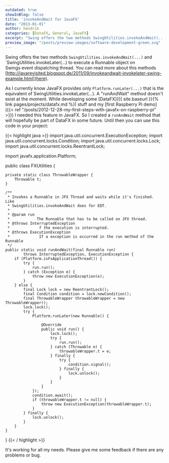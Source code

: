 ```yaml
---
outdated: true
showInBlog: false
title: 'invokeAndWait for JavaFX'
date: "2013-01-01"
author: hendrik
categories: [DataFX, General, JavaFX]
excerpt: "Swing offers the two methods SwingUtilities.invokeAndWait(...) and SwingUtilities.invokeLater(...) to execute a Runnable object on Swings event dispatching thread. Let's have a look how we can have the same functionallity in JavaFX"
preview_image: "/posts/preview-images/software-development-green.svg"
---
```

Swing offers the two methods `SwingUtilities.invokeAndWait(...)` and `SwingUtilities.invokeLater(...) to execute a Runnable object on Swings event dispatching thread. You can read more about this methods [http://javarevisited.blogspot.de/2011/09/invokeandwait-invokelater-swing-example.html](here).

As I currently know JavaFX provides only `Platform.runLater(...)` that is the equivalent of SwingUtilities.invokeLater(...). A "runAndWait" method doesn't exist at the moment. While developing some [DataFX]({{ site.baseurl }}{% link pages/projects/datafx.md %}) stuff and my [first Raspberry Pi demo]({{< ref "/posts/2012-12-28-my-first-steps-with-javafx-on-raspberry-pi" >}}) I needed this feature in JavaFX. So I created a `runAndWait` method that will hopefully be part of DataFX in some future. Until then you can use this code in your project:

{{< highlight java >}}
import java.util.concurrent.ExecutionException;
import java.util.concurrent.locks.Condition;
import java.util.concurrent.locks.Lock;
import java.util.concurrent.locks.ReentrantLock;

import javafx.application.Platform;

public class FXUtilities {

    private static class ThrowableWrapper {
		Throwable t;
	}

	/**
	 * Invokes a Runnable in JFX Thread and waits while it's finished. Like
	 * SwingUtilities.invokeAndWait does for EDT.
	 * 
	 * @param run
	 *            The Runnable that has to be called on JFX thread.
	 * @throws InterruptedException
	 *             f the execution is interrupted.
	 * @throws ExecutionException
	 *             If a exception is occurred in the run method of the Runnable
	 */
	public static void runAndWait(final Runnable run)
			throws InterruptedException, ExecutionException {
		if (Platform.isFxApplicationThread()) {
			try {
				run.run();
			} catch (Exception e) {
				throw new ExecutionException(e);
			}
		} else {
			final Lock lock = new ReentrantLock();
			final Condition condition = lock.newCondition();
			final ThrowableWrapper throwableWrapper = new ThrowableWrapper();
			lock.lock();
			try {
				Platform.runLater(new Runnable() {

					@Override
					public void run() {
						lock.lock();
						try {
							run.run();
						} catch (Throwable e) {
							throwableWrapper.t = e;
						} finally {
							try {
								condition.signal();
							} finally {
								lock.unlock();
							}
						}
					}
				});
				condition.await();
				if (throwableWrapper.t != null) {
					throw new ExecutionException(throwableWrapper.t);
				}
			} finally {
				lock.unlock();
			}
		}
	}
}
{{< / highlight >}}

It's working for all my needs. Please give me some feedback if there are any problems or bug.
